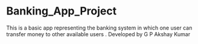 # Banking_App_Project
This is a basic app representing the banking system in which one user can transfer money to other available users .
Developed by G P Akshay Kumar
